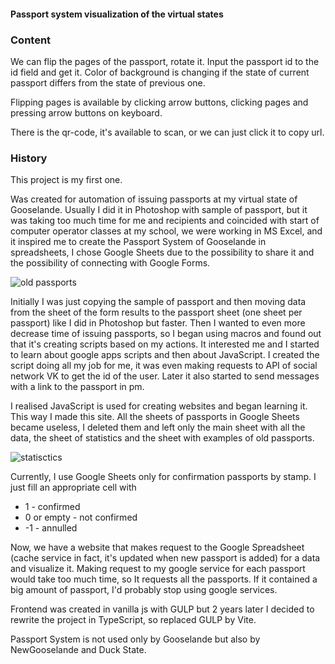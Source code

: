 #### Passport system visualization of the virtual states

### Content

We can flip the pages of the passport, rotate it. Input the passport id to the
id field and get it. Color of background is changing if the state of current
passport differs from the state of previous one.

Flipping pages is available by clicking arrow buttons, clicking pages and
pressing arrow buttons on keyboard.

There is the qr-code, it's available to scan, or we can just click it to copy
url.

### History

This project is my first one.

Was created for automation of issuing passports at my virtual state of
Gooselande. Usually I did it in Photoshop with sample of passport, but it was
taking too much time for me and recipients and coincided with start of computer
operator classes at my school, we were working in MS Excel, and it inspired me
to create the Passport System of Gooselande in spreadsheets, I chose Google
Sheets due to the possibility to share it and the possibility of connecting with
Google Forms.

![old passports](@/old.jpg)

Initially I was just copying the sample of passport and then moving data from
the sheet of the form results to the passport sheet (one sheet per passport)
like I did in Photoshop but faster. Then I wanted to even more decrease time of
issuing passports, so I began using macros and found out that it's creating
scripts based on my actions. It interested me and I started to learn about
google apps scripts and then about JavaScript. I created the script doing all my
job for me, it was even making requests to API of social network VK to get the
id of the user. Later it also started to send messages with a link to the
passport in pm.

I realised JavaScript is used for creating websites and began learning it. This
way I made this site. All the sheets of passports in Google Sheets became
useless, I deleted them and left only the main sheet with all the data, the
sheet of statistics and the sheet with examples of old passports.

![statisctics](@/statistics.jpg)

Currently, I use Google Sheets only for confirmation passports by stamp. I just
fill an appropriate cell with

- 1 - confirmed
- 0 or empty - not confirmed
- -1 - annulled

Now, we have a website that makes request to the Google Spreadsheet (cache
service in fact, it's updated when new passport is added) for a data and
visualize it. Making request to my google service for each passport would take
too much time, so It requests all the passports. If it contained a big amount of
passport, I'd probably stop using google services.

Frontend was created in vanilla js with GULP but 2 years later I decided to
rewrite the project in TypeScript, so replaced GULP by Vite.

Passport System is not used only by Gooselande but also by NewGooselande and
Duck State.
